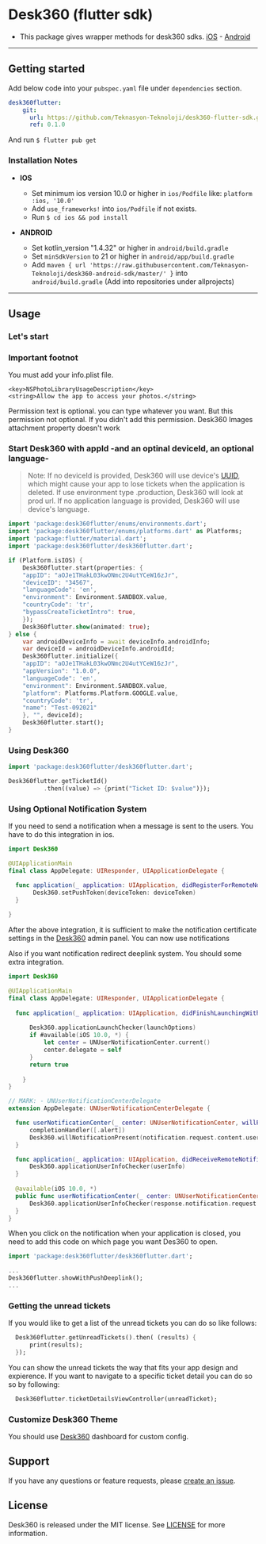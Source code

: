 # Desk360 (flutter sdk)
* This package gives wrapper methods for desk360 sdks. [iOS](https://github.com/Teknasyon-Teknoloji/desk360-ios-sdk) - [Android](https://github.com/Teknasyon-Teknoloji/desk360-android-sdk)

---

## Getting started

Add below code into your `pubspec.yaml` file under `dependencies` section.

```yml
desk360flutter:
    git:
      url: https://github.com/Teknasyon-Teknoloji/desk360-flutter-sdk.git
      ref: 0.1.0
```

And run `$ flutter pub get`

### Installation Notes

* **IOS**
    - Set minimum ios version 10.0 or higher in `ios/Podfile` like: `platform :ios, '10.0'`
    - Add `use_frameworks!` into `ios/Podfile` if not exists.
    - Run `$ cd ios && pod install`

* **ANDROID**
    - Set kotlin_version "1.4.32" or higher in `android/build.gradle`
    - Set `minSdkVersion` to 21 or higher in `android/app/build.gradle`
    - Add `maven { url 'https://raw.githubusercontent.com/Teknasyon-Teknoloji/desk360-android-sdk/master/' }` into `android/build.gradle` (Add into repositories under allprojects)

---

## Usage

### Let's start

### Important footnot

You must add your info.plist file.

```
<key>NSPhotoLibraryUsageDescription</key>
<string>Allow the app to access your photos.</string>
```

Permission text is optional. you can type whatever you want. But this permission not optional. If you didn't add this permission. Desk360 Images attachment property doesn't work

### Start Desk360 with appId -and an optinal deviceId, an optional language-

> Note: If no deviceId is provided, Desk360 will use device's [UUID](https://developer.apple.com/documentation/foundation/uuid), which might cause your app to lose tickets when the application is deleted. If use environment type .production, Desk360 will look at prod url. If no application language is provided, Desk360 will use device's language.

```dart
import 'package:desk360flutter/enums/environments.dart';
import 'package:desk360flutter/enums/platforms.dart' as Platforms;
import 'package:flutter/material.dart';
import 'package:desk360flutter/desk360flutter.dart';

if (Platform.isIOS) {
    Desk360flutter.start(properties: {
    "appID": "aOJe1THakL03kwONmc2U4utYCeW16zJr",
    "deviceID": "34567",
    "languageCode": 'en',
    "environment": Environment.SANDBOX.value,
    "countryCode": 'tr',
    "bypassCreateTicketIntro": true,
    });
    Desk360flutter.show(animated: true);
} else {
    var androidDeviceInfo = await deviceInfo.androidInfo;
    var deviceId = androidDeviceInfo.androidId;
    Desk360flutter.initialize({
    "appID": "aOJe1THakL03kwONmc2U4utYCeW16zJr",
    "appVersion": "1.0.0",
    "languageCode": 'en',
    "environment": Environment.SANDBOX.value,
    "platform": Platforms.Platform.GOOGLE.value,
    "countryCode": 'tr',
    "name": "Test-092021"
    }, "", deviceId);
    Desk360flutter.start();
}
```

### Using Desk360

```dart
import 'package:desk360flutter/desk360flutter.dart';

Desk360flutter.getTicketId()
          .then((value) => {print("Ticket ID: $value")});
```

### Using Optional Notification System

If you need to send a notification when a message is sent to the users. You have to do this integration in ios.

```swift
import Desk360

@UIApplicationMain
final class AppDelegate: UIResponder, UIApplicationDelegate {

  func application(_ application: UIApplication, didRegisterForRemoteNotificationsWithDeviceToken deviceToken: Data) {
       Desk360.setPushToken(deviceToken: deviceToken)
  }
  
}
```

After the above integration, it is sufficient to make the notification certificate settings in the [Desk360](https://desk360.com/) admin panel. You can now use notifications

Also if you want notification redirect deeplink system. You should some extra integration.

```swift
import Desk360

@UIApplicationMain
final class AppDelegate: UIResponder, UIApplicationDelegate {
  
  func application(_ application: UIApplication, didFinishLaunchingWithOptions launchOptions: [UIApplication.LaunchOptionsKey: Any]?) -> Bool {
  
      Desk360.applicationLaunchChecker(launchOptions)
      if #available(iOS 10.0, *) {
          let center = UNUserNotificationCenter.current()
          center.delegate = self
      }
      return true
      
    }
}

// MARK: - UNUserNotificationCenterDelegate
extension AppDelegate: UNUserNotificationCenterDelegate {

  func userNotificationCenter(_ center: UNUserNotificationCenter, willPresent notification: UNNotification, withCompletionHandler completionHandler: @escaping (UNNotificationPresentationOptions) -> Void) {
      completionHandler([.alert])
      Desk360.willNotificationPresent(notification.request.content.userInfo)
  }

  func application(_ application: UIApplication, didReceiveRemoteNotification userInfo: [AnyHashable: Any], fetchCompletionHandler completionHandler: @escaping (UIBackgroundFetchResult) -> Void) {
      Desk360.applicationUserInfoChecker(userInfo)
  }
  
  @available(iOS 10.0, *)
  public func userNotificationCenter(_ center: UNUserNotificationCenter, didReceive response: UNNotificationResponse, withCompletionHandler completionHandler: @escaping () -> Void) {
      Desk360.applicationUserInfoChecker(response.notification.request.content.userInfo)
  }
}
```

When you click on the notification when your application is closed, you need to add this code on which page you want Des360 to open.

```dart
import 'package:desk360flutter/desk360flutter.dart';

...
Desk360flutter.showWithPushDeeplink();
...

```

### Getting the unread tickets

If you would like to get a list of the unread tickets you can do so like follows:

```dart
  Desk360flutter.getUnreadTickets().then( (results) {
      print(results);
  });
```

You can show the unread tickets the way that fits your app design and expierence. If you want to navigate to a specific ticket 
detail you can do so so by following:

```dart
  Desk360flutter.ticketDetailsViewController(unreadTicket);
```

### Customize Desk360 Theme

You should use [Desk360](https://desk360.com/) dashboard for custom config.

## Support

If you have any questions or feature requests, please [create an issue](https://github.com/Teknasyon-Teknoloji/desk360-flutter-sdk/issues/new).

## License

Desk360 is released under the MIT license. See [LICENSE](https://github.com/Teknasyon-Teknoloji/desk360-flutter-sdk/blob/master/LICENSE) for more information.
